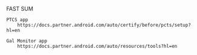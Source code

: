 FAST SUM

    PTCS app
        https://docs.partner.android.com/auto/certify/before/pcts/setup?hl=en

    Gal Monitor app
        https://docs.partner.android.com/auto/resources/tools?hl=en
